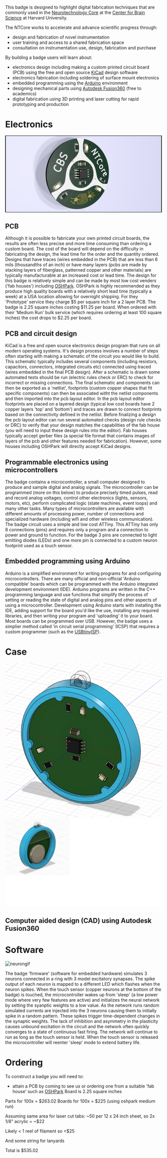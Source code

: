 This badge is designed to highlight digital fabrication techniques that are commonly
used in the [Neurotechnology Core](https://www.ntcore.org/) at the
[Center for Brain Science](http://cbs.fas.harvard.edu/) at Harvard University.

The NTCore works to accelerate and advance scientific progress through:
- design and fabrication of novel instrumentation
- user training and access to a shared fabrication space
- consultation on instrumentation use, design, fabrication and purchase

By building a badge users will learn about:
- electronics design including making a custom printed circuit board (PCB) using the free and open source [KiCad](https://www.kicad.org/) design software
- electronics fabrication including soldering of surface mount electronics
- embedded programming using the [Arduino](https://www.arduino.cc/) environment
- designing mechanical parts using [Autodesk Fusion360](https://www.autodesk.com/products/fusion-360/) (free to academics)
- digital fabrication using 3D printing and laser cutting for rapid prototyping and production

# Electronics
![pcb](/cbs_badge/cbs_badge_render.png?raw=true "Rough Render")
## PCB
Although it is possible to fabricate your own printed circuit boards, the results are often less precise and more
time consuming than ordering a custom board. The cost of the board will depend on the difficulty in fabricating the design,
the lead time for the order and the quantity ordered. Designs that have traces (wires embedded in the PCB) that
are less than 6 mils (thousandths of an inch) or have many layers (pcbs are made by stacking layers of fiberglass, patterned
copper and other materials) are typically manufacturable at an increased cost or lead time. The design for this
badge is relatively simple and can be made by most low cost venders ('fab houses') including [OSHPark](https://oshpark.com/).
OSHPark is highly recommended as they produce high quality boards with a relatively short lead time (typically a week)
at a USA location allowing for overnight shipping. For they 'Prototype' service they charge $5 per square inch for a 2
layer PCB. The badge is 2.25 square inches costing $11.25 per board. When ordered with their 'Medium Run' bulk service
(which requires ordering at least 100 square inches) the cost drops to $2.25 per board.

## PCB and circuit design
KiCad is a free and open source electronics design program that runs on all modern operating systems. It's design
process involves a number of steps often starting with making a schematic of the circuit you would like to build.
This schematic typically includes several components (including resistors, capacitors, connectors, integrated
circuits etc) connected using traced (wires embedded in the final PCB design). After a schematic is drawn some
automated tests should be run (electric rules check or ERC) to check for incorrect or missing connections. The
final schematic and components can then be exported as a 'netlist', footprints (custom copper shapes that fit
specific components) can then be associated witht the netlist components and then imported into the pcb
layout editor. In the pcb layout editor footprints are placed on a layered design (typical low cost boards
have 2 copper layers 'top' and 'bottom') and traces are drawn to connect footprints based on the connectivity
defined in the netlist. Before finalizing a design the pcb layout editor can run several automated checks
(design rule checks or DRC) to verify that your design matches the capabilities of the fab house (you will need
to input these design rules into the editor). Fab houses typically accept gerber files (a special file format
that contains images of layers of the pcb and other features needed for fabrication). However, some houses
including OSHPark will directly accept KiCad designs.

## Programmable electronics using microcontrollers

The badge contains a microcontroller, a small computer designed to produce and sample digital
and analog signals. The microcontroller can be programmed (more on this below) to produce precisely
timed pulses, read and record analog voltages, control other electronics (lights, sensors, motors, etc),
perform complicated logic (state machines, event loops) and many other tasks. Many types of microcontrollers
are available with different amounts of processing power, number of connections and specialized hardware
(including wifi and other wireless communication). The badge circuit uses a simple and low cost ATTiny.
This ATTiny has only 8 connections (pins) and requires only a program and a connection to power and
ground to function. For the badge 3 pins are connected to light emitting diodes (LEDs) and one more pin
is connected to a custom neuron footprint used as a touch sensor.

## Embedded programming using Arduino

Arduino is a simplified environment for writing programs for and configuring microcontrollers. There are
many official and non-official 'Arduino compatible' boards which can be programmed with the Arduino
integrated development environment (IDE). Arduino programs are written in the C++ programming language
and use functions that simplify the process of setting or reading the state of digital and analog pins
and other aspects of using a microcontroller. Development using Arduino starts with installing the IDE,
adding support for the board you'd like the use, installing any required libraries, and then writing
your program and 'uploading' it to your board. Most boards can be programmed over USB. However, the
badge uses a simplier method called 'in circuit serial programming' (ICSP) that requires a custom
programmer (such as the [USBtinyISP](https://www.adafruit.com/product/46)).

# Case
![front](/cad_front.png?raw=true "CAD front")
![back](/cad_back.png?raw=true "CAD back")

## Computer aided design (CAD) using Autodesk Fusion360

# Software
![neurongif](/neuron_firmware.gif?raw=true "Neuron firmware")

The badge 'firmware' (software for embedded hardware) simulates 3 neurons connected in a ring with 3
model excitatory synapses. The spike output of each neuron is mapped to a different LED which flashes
when the neuron spikes. When the touch sensor (copper neurons at the bottom of the badge) is touched, the
microcontroller wakes up from 'sleep' (a low power mode where very few features are active) and 
initializes the neural network by setting the syanptic weights to a low value. As the network runs
random simulated currents are injected into the 3 neurons causing them to initially spike in a random
pattern. These spikes trigger time-dependent changes in the synaptic weights. The lack of inhibition
and asymmetry in the plasticity causes unbound excitation in the circuit and the network often
quickly converges to a state of continuous fast firing. The network will continue to run as long
as the touch sensor is held. When the touch sensor is released the microcontroller will reenter
'sleep' mode to extend battery life.

# Ordering


To construct a badge you will need to:
- attain a PCB by coming to see us or ordering one from a suitable 'fab house' such as [OSHPark](https://oshpark.com/)
Board is 2.25 square inches

Parts for 100x = $263.02
Boards for 100x = $225 (using oshpark medium run)

Assuming same area for laser cut tabs:
~50 per 12 x 24 inch sheet, so 2x 1/8" acrylic = ~$22

Likely < 1 reel of filament so <$25

And some string for lanyards

Total is $535.02
